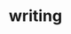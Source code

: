 ---
layout: page
title: writing
nav: true
nav_order: 7
dropdown: true
children: 
    - title: all writing
      permalink: /writing/by_year
    - title: by topic
      permalink: /writing/by_topic
    - title: divider
    - title: books
      permalink: /writing/books
    - title: articles
      permalink: /writing/articles
    - title: unpublished
      permalink: /writing/working_papers
---